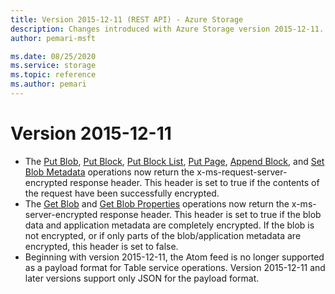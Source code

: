 ```yaml
---
title: Version 2015-12-11 (REST API) - Azure Storage
description: Changes introduced with Azure Storage version 2015-12-11.
author: pemari-msft

ms.date: 08/25/2020
ms.service: storage
ms.topic: reference
ms.author: pemari
---
```


# Version 2015-12-11

- The [Put Blob](Put-Blob.md), [Put Block](Put-Block.md), [Put Block List](Put-Block-List.md), [Put Page](Put-Page.md), [Append Block](Append-Block.md), and [Set Blob Metadata](Set-Blob-Metadata.md) operations now return the x-ms-request-server-encrypted response header. This header is set to true if the contents of the request have been successfully encrypted.
- The [Get Blob](Get-Blob.md) and [Get Blob Properties](Get-Blob-Properties.md) operations now return the x-ms-server-encrypted response header. This header is set to true if the blob data and application metadata are completely encrypted. If the blob is not encrypted, or if only parts of the blob/application metadata are encrypted, this header is set to false.
- Beginning with version 2015-12-11, the Atom feed is no longer supported as a payload format for Table service operations. Version 2015-12-11 and later versions support only JSON for the payload format.
